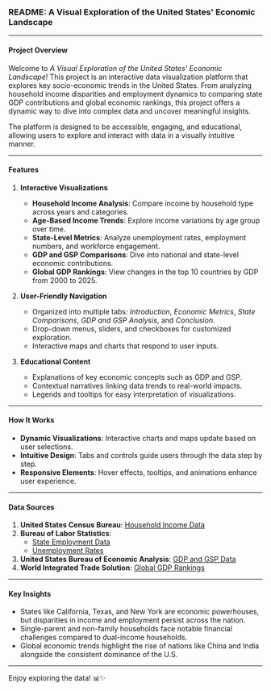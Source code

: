 ### README: A Visual Exploration of the United States' Economic Landscape

---

#### **Project Overview**

Welcome to *A Visual Exploration of the United States' Economic Landscape*! This project is an interactive data visualization platform that explores key socio-economic trends in the United States. From analyzing household income disparities and employment dynamics to comparing state GDP contributions and global economic rankings, this project offers a dynamic way to dive into complex data and uncover meaningful insights.

The platform is designed to be accessible, engaging, and educational, allowing users to explore and interact with data in a visually intuitive manner.

---

#### **Features**

1. **Interactive Visualizations**
   - **Household Income Analysis**: Compare income by household type across years and categories.
   - **Age-Based Income Trends**: Explore income variations by age group over time.
   - **State-Level Metrics**: Analyze unemployment rates, employment numbers, and workforce engagement.
   - **GDP and GSP Comparisons**: Dive into national and state-level economic contributions.
   - **Global GDP Rankings**: View changes in the top 10 countries by GDP from 2000 to 2025.

2. **User-Friendly Navigation**
   - Organized into multiple tabs: *Introduction*, *Economic Metrics*, *State Comparisons*, *GDP and GSP Analysis*, and *Conclusion*.
   - Drop-down menus, sliders, and checkboxes for customized exploration.
   - Interactive maps and charts that respond to user inputs.

3. **Educational Content**
   - Explanations of key economic concepts such as GDP and GSP.
   - Contextual narratives linking data trends to real-world impacts.
   - Legends and tooltips for easy interpretation of visualizations.

---

#### **How It Works**

- **Dynamic Visualizations**: Interactive charts and maps update based on user selections.
- **Intuitive Design**: Tabs and controls guide users through the data step by step.
- **Responsive Elements**: Hover effects, tooltips, and animations enhance user experience.

---

#### **Data Sources**

1. **United States Census Bureau**: [Household Income Data](https://www.census.gov/data/tables/time-series/demo/income-poverty/historical-income-households.html)
2. **Bureau of Labor Statistics**:
   - [State Employment Data](https://www.bls.gov/charts/state-employment-and-unemployment/employment-by-state-bar.htm)
   - [Unemployment Rates](https://www.bls.gov/web/laus/laumstrk.htm)
3. **United States Bureau of Economic Analysis**: [GDP and GSP Data](https://www.bea.gov/data/gdp/gdp-state)
4. **World Integrated Trade Solution**: [Global GDP Rankings](https://wits.worldbank.org/)

---

#### **Key Insights**

- States like California, Texas, and New York are economic powerhouses, but disparities in income and employment persist across the nation.
- Single-parent and non-family households face notable financial challenges compared to dual-income households.
- Global economic trends highlight the rise of nations like China and India alongside the consistent dominance of the U.S.

---

Enjoy exploring the data! 📊✨
